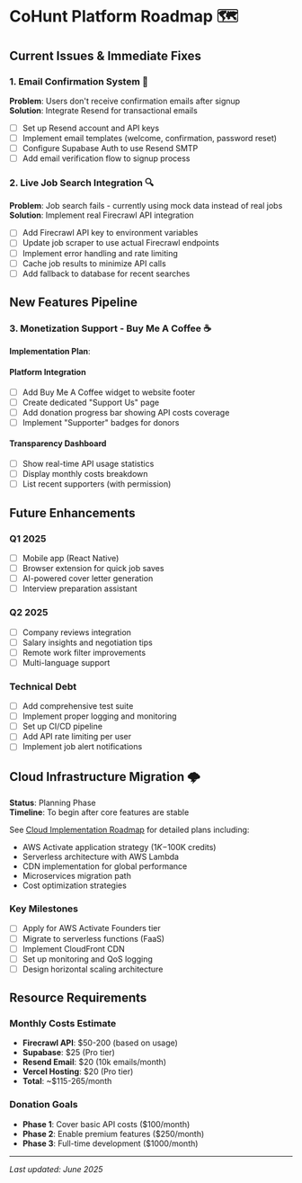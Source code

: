 # CoHunt Platform Roadmap 🗺️

## Current Issues & Immediate Fixes

### 1. Email Confirmation System 📧
**Problem**: Users don't receive confirmation emails after signup  
**Solution**: Integrate Resend for transactional emails
- [ ] Set up Resend account and API keys
- [ ] Implement email templates (welcome, confirmation, password reset)
- [ ] Configure Supabase Auth to use Resend SMTP
- [ ] Add email verification flow to signup process

### 2. Live Job Search Integration 🔍
**Problem**: Job search fails - currently using mock data instead of real jobs  
**Solution**: Implement real Firecrawl API integration
- [ ] Add Firecrawl API key to environment variables
- [ ] Update job scraper to use actual Firecrawl endpoints
- [ ] Implement error handling and rate limiting
- [ ] Cache job results to minimize API calls
- [ ] Add fallback to database for recent searches

## New Features Pipeline

### 3. Monetization Support - Buy Me A Coffee ☕
**Implementation Plan**:

#### Platform Integration
- [ ] Add Buy Me A Coffee widget to website footer
- [ ] Create dedicated "Support Us" page
- [ ] Add donation progress bar showing API costs coverage
- [ ] Implement "Supporter" badges for donors

#### Transparency Dashboard
- [ ] Show real-time API usage statistics
- [ ] Display monthly costs breakdown
- [ ] List recent supporters (with permission)

## Future Enhancements

### Q1 2025
- [ ] Mobile app (React Native)
- [ ] Browser extension for quick job saves
- [ ] AI-powered cover letter generation
- [ ] Interview preparation assistant

### Q2 2025
- [ ] Company reviews integration
- [ ] Salary insights and negotiation tips
- [ ] Remote work filter improvements
- [ ] Multi-language support

### Technical Debt
- [ ] Add comprehensive test suite
- [ ] Implement proper logging and monitoring
- [ ] Set up CI/CD pipeline
- [ ] Add API rate limiting per user
- [ ] Implement job alert notifications

## Cloud Infrastructure Migration 🌩️

**Status**: Planning Phase  
**Timeline**: To begin after core features are stable

See [Cloud Implementation Roadmap](docs/CLOUD_IMPLEMENTATION_ROADMAP.md) for detailed plans including:
- AWS Activate application strategy ($1K-$100K credits)
- Serverless architecture with AWS Lambda
- CDN implementation for global performance
- Microservices migration path
- Cost optimization strategies

### Key Milestones
- [ ] Apply for AWS Activate Founders tier
- [ ] Migrate to serverless functions (FaaS)
- [ ] Implement CloudFront CDN
- [ ] Set up monitoring and QoS logging
- [ ] Design horizontal scaling architecture

## Resource Requirements

### Monthly Costs Estimate
- **Firecrawl API**: $50-200 (based on usage)
- **Supabase**: $25 (Pro tier)
- **Resend Email**: $20 (10k emails/month)
- **Vercel Hosting**: $20 (Pro tier)
- **Total**: ~$115-265/month

### Donation Goals
- **Phase 1**: Cover basic API costs ($100/month)
- **Phase 2**: Enable premium features ($250/month)
- **Phase 3**: Full-time development ($1000/month)

---

*Last updated: June 2025*